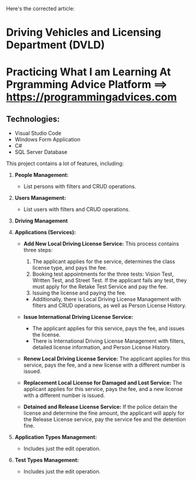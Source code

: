 Here's the corrected article:

# Driving Vehicles and Licensing Department (DVLD)
# Practicing What I am Learning At Prgramming Advice Platform ==> https://programmingadvices.com
## Technologies:
- Visual Studio Code
- Windows Form Application
- C#
- SQL Server Database

This project contains a lot of features, including:

1. **People Management:**
   - List persons with filters and CRUD operations.

2. **Users Management:**
   - List users with filters and CRUD operations.

3. **Driving Management**

4. **Applications (Services):**

   - **Add New Local Driving License Service:**
      This process contains three steps:
      1. The applicant applies for the service, determines the class license type, and pays the fee.
      2. Booking test appointments for the three tests: Vision Test, Written Test, and Street Test. If the applicant fails any test, they must apply for the Retake Test Service and pay the fee.
      3. Issuing the license and paying the fee.
      - Additionally, there is Local Driving License Management with filters and CRUD operations, as well as Person License History.

   - **Issue International Driving License Service:**
      - The applicant applies for this service, pays the fee, and issues the license.
      - There is International Driving License Management with filters, detailed license information, and Person License History.

   - **Renew Local Driving License Service:**
      The applicant applies for this service, pays the fee, and a new license with a different number is issued.

   - **Replacement Local License for Damaged and Lost Service:**
      The applicant applies for this service, pays the fee, and a new license with a different number is issued.

   - **Detained and Release License Service:**
      If the police detain the license and determine the fine amount, the applicant will apply for the Release License service, pay the service fee and the detention fine.

5. **Application Types Management:**
   - Includes just the edit operation.

6. **Test Types Management:**
   - Includes just the edit operation.
